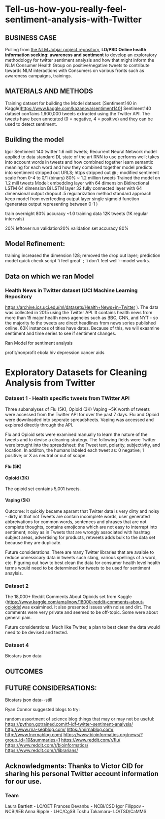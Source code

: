 # Tell-us-how-you-really-feel-sentiment-analysis-with-Twitter

## BUSINESS CASE
Pulling from [the NLM Jobjar project repository](https://sharepoint.nlm.nih.gov/Projects/jobjar/Lists/Associate%20Project%20Proposals/Browse%20Projects.aspx), **LO/PSD Online health information seeking: awareness and sentiment** to develop an exploratory methodology for twitter sentiment analysis and how that might inform the NLM Consumer Health Group on positive/negative tweets to contribute towards  NLM interactions with Consumers on various fronts such as awareness campaigns, trainings.

## MATERIALS AND METHODS
Training dataset for building the Model dataset: [Sentiment140 in Kaggle]https://www.kaggle.com/kazanova/sentiment140]
Sentiment140 dataset conTains 1,600,000 tweets extracted using the Twitter API. The tweets have been annotated (0 = negative, 4 = positive) and they can be used to detect sentiment.

## Building the model
Igor Sentiment 140 twitter 1.6 mill tweets; 
Recurrent Neural Network model applied to data standard DL state of the art RNN to use performs well; takes into account words in tweets and how combined together learn semantic meaning for each word and how they combined together model predicts into sentiment
stripped out URLS; https
stripped out @ ; 
modified sentiment scale from 0-4 to 0/1 (binary)
80% ~ 1.2 million tweets 
Trained the model on 1.2 mill tweets
Model: embedding layer with 64 dimension
Bidirectional LSTM 64 dimension 
Bi LSTM layer 32
fully connected layer with 64 dimensional output
dropout .5 regularization method standard approach keep model from overfeeding
output layer single sigmoid function (generates output representing between 0-1 )

train overnight 80% accuracy ~1.0 training data 12K tweets (1K regular intervals)

20% leftover run validation20% validation set accuracy 80%




## Model Refinement:

training increased the dimension 128; removed the drop out layer; prediction model quick check script 'i feel great' ; 'i don't feel well'--model works.


## Data on which we ran Model

### Health News in Twitter dataset (UCI Machine Learning Repository
 https://archive.ics.uci.edu/ml/datasets/Health+News+in+Twitter ). The data was collected in 2015 using the Twitter API. It contains health news from more than 15 major health news agencies such as BBC, CNN, and NYT - so the majority fo the tweets are direct headlines from news sories published online. 63K instances of titles have dates. Because of this, we will exaamine sentiment  and time series to see if sentiment changes. 


Ran Model for sentiment analysis


profit/nonprofit
ebola
hiv
depression
cancer
aids


# Exploratory Datasets for Cleaning Analysis from Twitter

### Dataset 1 - Health specific tweets from TWitter API
Three subanalyses of Flu (5K), Opioid (3K) Vaping ~5K worth of tweets were accessed from the Twitter API for over the past 7 days. Flu and Opioid were downloaded into seperate spreadsheets. Vaping was accessed and explored directly through the API. 

Flu and Opioid sets were examined manually to learn the nature of the tweets and to devise a cleaning strategy. The following fields were Twitter were brought into the spreadsheet: the Tweet text, polarity, subjectivity, and location. In additon, the humans labeled each tweet as: 0 negative; 1 positive; or X as neutral or out of scope.

#### Flu (5K)

#### Opioid (3K)
The opioid set contains 5,001 tweets. 

#### Vaping (5K)

Outcome: It quickly became aparant that Twitter data is very dirty and noisy - dirty in that not Tweets are contain incomplete words, user generated abbreivations for common words, sentences and phrases that are not complete thoughts, contains emojicons which are not easy to interrept into sentiment; noisy as in Tweets that are wrongly associated with hashtag subject areas, advertising for products, retweets adds bulk to the data set because they are duplicate. 

Future considerations: There are many Twitter libraries that are avaible to reduce unnessicary data in tweets such slang, various spellings of a word, etc. Figuring out how to best clean the data for consumer health level health terms would need to be determined for tweets to be used for sentiment anaylsis.

### Dataset 2
The 18,000+ Reddit Comments About Opioids set from Kaggle (https://www.kaggle.com/amalinow/18000-reddit-comments-about-opioids)was exaimined. It also presented issues with noise and dirt. The comments were very private and seemed to be off-topic. Some were about general pain.

Future considerations: Much like Twitter, a plan to best clean the data would need to be devised and tested.

### Dataset 4
Biostars json data

## OUTCOMES


## FUTURE CONSIDERSATIONS:

Biostars json data--still 

Ryan Connor suggested blogs to try:

random assortment of science blog things that may or may not be useful:
https://python.gotrained.com/tf-idf-twitter-sentiment-analysis/
http://www.rna-seqblog.com/
https://mirnablog.com/
http://www.lncrnablog.com/
https://www.bioinformatics.org/news/?group_id=10&summaries=1
https://www.reddit.com/r/flu/
https://www.reddit.com/r/bioinformatics/
https://www.reddit.com/r/librarians/


## Acknowledgments: Thanks to Victor CID for sharing his personal Twitter account information for our use.

### Team
Laura Bartlett - LO/OET
Frances Devanbu - NCBI/CSD
Igor Filippov - NCBI/IEB
Anna Ripple - LHC/CgSB
Toshu Takamaru- LO/TSD/CaMMS
